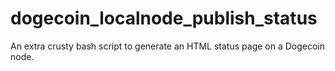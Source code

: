 # dogecoin_localnode_publish_status
An extra crusty bash script to generate an HTML status page on a Dogecoin node.

